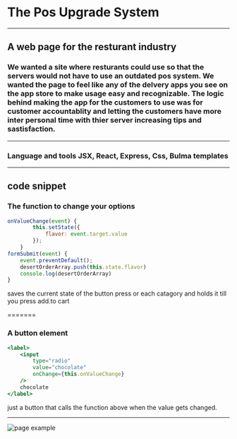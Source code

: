# The Pos Upgrade System
--------------------------

## A web page for the resturant industry

### We wanted a site where resturants could use so that the servers would not have to use an outdated pos system. We wanted the page to feel like any of the delvery apps you see on the app store to make usage easy and recognizable. The logic behind making the app for the customers to use was for customer accountablity and letting the customers have more inter personal time with thier server increasing tips and sastisfaction. 

----------------------------------
### Language and tools JSX, React, Express, Css, Bulma templates
-----------------------------




## code snippet

### The function to change your options 
```jsx
onValueChange(event) {
        this.setState({
            flavor: event.target.value
        });
    }
formSubmit(event) {
    event.preventDefault();
    desertOrderArray.push(this.state.flavor)
    console.log(desertOrderArray)
}

```
saves the current state of the button press or each catagory and holds it till you press add.to cart

=======
### A button element
```jsx
<label>
    <input
        type="radio"
        value="chocolate"
        onChange={this.onValueChange}
    />
    chocolate
</label>
```

just a button that calls the function above when the value gets changed.

-----

![page example](https://cdn.discordapp.com/attachments/767642235293532160/930898748056403968/unknown.png)

